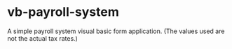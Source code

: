 # vb-payroll-system
A simple payroll system visual basic form application. (The values used are not the actual tax rates.)
